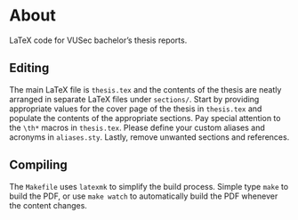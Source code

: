 # About

LaTeX code for VUSec bachelor’s thesis reports.


## Editing

The main LaTeX file is `thesis.tex` and the contents of the thesis are neatly
arranged in separate LaTeX files under `sections/`. Start by providing
appropriate values for the cover page of the thesis in `thesis.tex` and populate
the contents of the appropriate sections. Pay special attention to the `\th*`
macros in `thesis.tex`. Please define your custom aliases and acronyms in
`aliases.sty`. Lastly, remove unwanted sections and references. 


## Compiling

The `Makefile` uses `latexmk` to simplify the build process. Simple type `make` to build the PDF, or use `make watch` to automatically build the PDF whenever the content changes.
